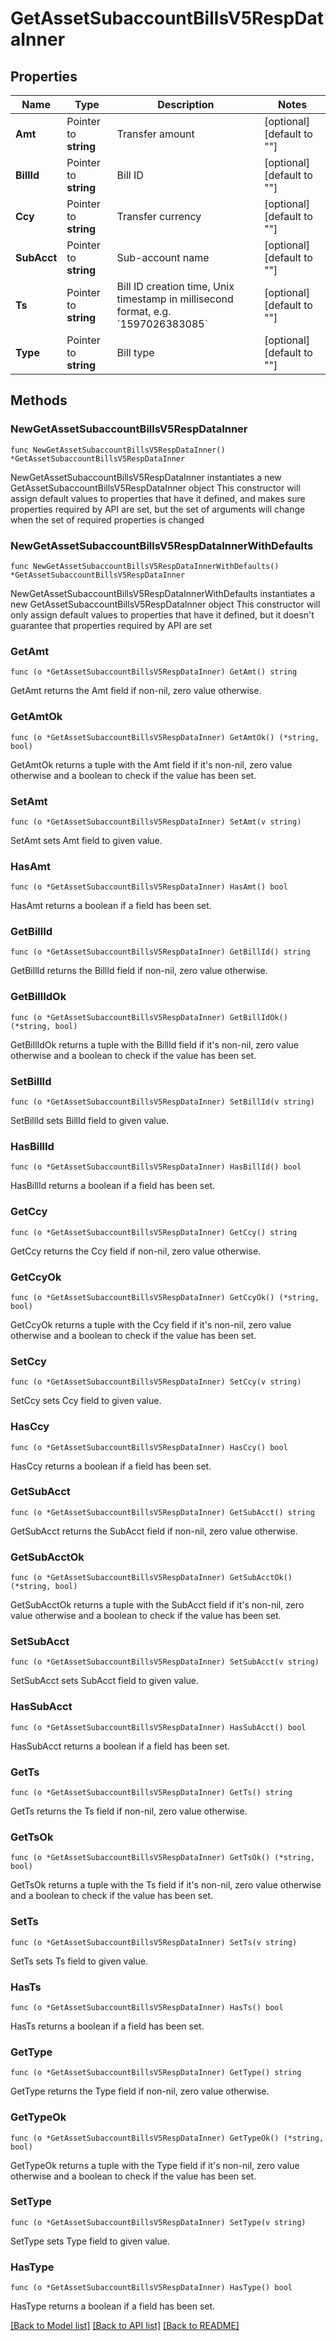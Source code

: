 # GetAssetSubaccountBillsV5RespDataInner

## Properties

Name | Type | Description | Notes
------------ | ------------- | ------------- | -------------
**Amt** | Pointer to **string** | Transfer amount | [optional] [default to ""]
**BillId** | Pointer to **string** | Bill ID | [optional] [default to ""]
**Ccy** | Pointer to **string** | Transfer currency | [optional] [default to ""]
**SubAcct** | Pointer to **string** | Sub-account name | [optional] [default to ""]
**Ts** | Pointer to **string** | Bill ID creation time, Unix timestamp in millisecond format, e.g. &#x60;1597026383085&#x60; | [optional] [default to ""]
**Type** | Pointer to **string** | Bill type | [optional] [default to ""]

## Methods

### NewGetAssetSubaccountBillsV5RespDataInner

`func NewGetAssetSubaccountBillsV5RespDataInner() *GetAssetSubaccountBillsV5RespDataInner`

NewGetAssetSubaccountBillsV5RespDataInner instantiates a new GetAssetSubaccountBillsV5RespDataInner object
This constructor will assign default values to properties that have it defined,
and makes sure properties required by API are set, but the set of arguments
will change when the set of required properties is changed

### NewGetAssetSubaccountBillsV5RespDataInnerWithDefaults

`func NewGetAssetSubaccountBillsV5RespDataInnerWithDefaults() *GetAssetSubaccountBillsV5RespDataInner`

NewGetAssetSubaccountBillsV5RespDataInnerWithDefaults instantiates a new GetAssetSubaccountBillsV5RespDataInner object
This constructor will only assign default values to properties that have it defined,
but it doesn't guarantee that properties required by API are set

### GetAmt

`func (o *GetAssetSubaccountBillsV5RespDataInner) GetAmt() string`

GetAmt returns the Amt field if non-nil, zero value otherwise.

### GetAmtOk

`func (o *GetAssetSubaccountBillsV5RespDataInner) GetAmtOk() (*string, bool)`

GetAmtOk returns a tuple with the Amt field if it's non-nil, zero value otherwise
and a boolean to check if the value has been set.

### SetAmt

`func (o *GetAssetSubaccountBillsV5RespDataInner) SetAmt(v string)`

SetAmt sets Amt field to given value.

### HasAmt

`func (o *GetAssetSubaccountBillsV5RespDataInner) HasAmt() bool`

HasAmt returns a boolean if a field has been set.

### GetBillId

`func (o *GetAssetSubaccountBillsV5RespDataInner) GetBillId() string`

GetBillId returns the BillId field if non-nil, zero value otherwise.

### GetBillIdOk

`func (o *GetAssetSubaccountBillsV5RespDataInner) GetBillIdOk() (*string, bool)`

GetBillIdOk returns a tuple with the BillId field if it's non-nil, zero value otherwise
and a boolean to check if the value has been set.

### SetBillId

`func (o *GetAssetSubaccountBillsV5RespDataInner) SetBillId(v string)`

SetBillId sets BillId field to given value.

### HasBillId

`func (o *GetAssetSubaccountBillsV5RespDataInner) HasBillId() bool`

HasBillId returns a boolean if a field has been set.

### GetCcy

`func (o *GetAssetSubaccountBillsV5RespDataInner) GetCcy() string`

GetCcy returns the Ccy field if non-nil, zero value otherwise.

### GetCcyOk

`func (o *GetAssetSubaccountBillsV5RespDataInner) GetCcyOk() (*string, bool)`

GetCcyOk returns a tuple with the Ccy field if it's non-nil, zero value otherwise
and a boolean to check if the value has been set.

### SetCcy

`func (o *GetAssetSubaccountBillsV5RespDataInner) SetCcy(v string)`

SetCcy sets Ccy field to given value.

### HasCcy

`func (o *GetAssetSubaccountBillsV5RespDataInner) HasCcy() bool`

HasCcy returns a boolean if a field has been set.

### GetSubAcct

`func (o *GetAssetSubaccountBillsV5RespDataInner) GetSubAcct() string`

GetSubAcct returns the SubAcct field if non-nil, zero value otherwise.

### GetSubAcctOk

`func (o *GetAssetSubaccountBillsV5RespDataInner) GetSubAcctOk() (*string, bool)`

GetSubAcctOk returns a tuple with the SubAcct field if it's non-nil, zero value otherwise
and a boolean to check if the value has been set.

### SetSubAcct

`func (o *GetAssetSubaccountBillsV5RespDataInner) SetSubAcct(v string)`

SetSubAcct sets SubAcct field to given value.

### HasSubAcct

`func (o *GetAssetSubaccountBillsV5RespDataInner) HasSubAcct() bool`

HasSubAcct returns a boolean if a field has been set.

### GetTs

`func (o *GetAssetSubaccountBillsV5RespDataInner) GetTs() string`

GetTs returns the Ts field if non-nil, zero value otherwise.

### GetTsOk

`func (o *GetAssetSubaccountBillsV5RespDataInner) GetTsOk() (*string, bool)`

GetTsOk returns a tuple with the Ts field if it's non-nil, zero value otherwise
and a boolean to check if the value has been set.

### SetTs

`func (o *GetAssetSubaccountBillsV5RespDataInner) SetTs(v string)`

SetTs sets Ts field to given value.

### HasTs

`func (o *GetAssetSubaccountBillsV5RespDataInner) HasTs() bool`

HasTs returns a boolean if a field has been set.

### GetType

`func (o *GetAssetSubaccountBillsV5RespDataInner) GetType() string`

GetType returns the Type field if non-nil, zero value otherwise.

### GetTypeOk

`func (o *GetAssetSubaccountBillsV5RespDataInner) GetTypeOk() (*string, bool)`

GetTypeOk returns a tuple with the Type field if it's non-nil, zero value otherwise
and a boolean to check if the value has been set.

### SetType

`func (o *GetAssetSubaccountBillsV5RespDataInner) SetType(v string)`

SetType sets Type field to given value.

### HasType

`func (o *GetAssetSubaccountBillsV5RespDataInner) HasType() bool`

HasType returns a boolean if a field has been set.


[[Back to Model list]](../README.md#documentation-for-models) [[Back to API list]](../README.md#documentation-for-api-endpoints) [[Back to README]](../README.md)


